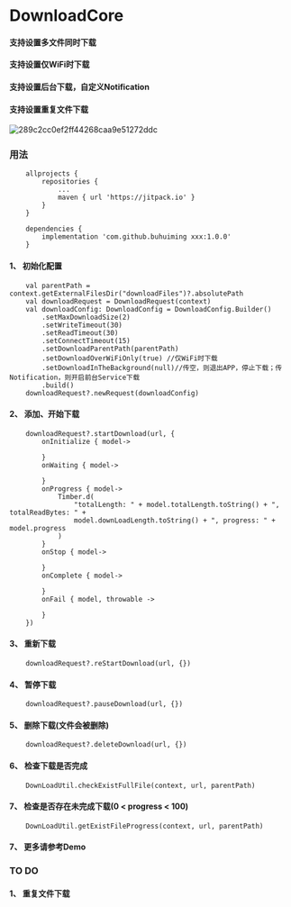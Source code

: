 # DownloadCore

#### 支持设置多文件同时下载
#### 支持设置仅WiFi时下载
#### 支持设置后台下载，自定义Notification
#### 支持设置重复文件下载

![289c2cc0ef2ff44268caa9e51272ddc](https://user-images.githubusercontent.com/30099293/197741444-284952fd-2247-4458-81c0-e6122916edde.jpg)


### 用法

        allprojects {
            repositories {
                ...
                maven { url 'https://jitpack.io' }
            }
        }

        dependencies {
            implementation 'com.github.buhuiming xxx:1.0.0'
        }

#### 1、 初始化配置
        val parentPath = context.getExternalFilesDir("downloadFiles")?.absolutePath
        val downloadRequest = DownloadRequest(context)
        val downloadConfig: DownloadConfig = DownloadConfig.Builder()
            .setMaxDownloadSize(2)
            .setWriteTimeout(30)
            .setReadTimeout(30)
            .setConnectTimeout(15)
            .setDownloadParentPath(parentPath)
            .setDownloadOverWiFiOnly(true) //仅WiFi时下载
            .setDownloadInTheBackground(null)//传空，则退出APP，停止下载；传Notification，则开启前台Service下载
            .build()
        downloadRequest?.newRequest(downloadConfig)

#### 2、 添加、开始下载
        downloadRequest?.startDownload(url, { 
            onInitialize { model->
            
            }
            onWaiting { model->
            
            }
            onProgress { model->
                Timber.d(
                    "totalLength: " + model.totalLength.toString() + ", totalReadBytes: " +
                    model.downLoadLength.toString() + ", progress: " + model.progress
                )
            }
            onStop { model->

            }
            onComplete { model->

            }
            onFail { model, throwable ->
            
            }
        })
         
#### 3、 重新下载
        downloadRequest?.reStartDownload(url, {})
         
#### 4、 暂停下载
        downloadRequest?.pauseDownload(url, {})
         
#### 5、 删除下载(文件会被删除)
        downloadRequest?.deleteDownload(url, {})

#### 6、 检查下载是否完成
        DownLoadUtil.checkExistFullFile(context, url, parentPath)

#### 7、 检查是否存在未完成下载(0 < progress < 100)
        DownLoadUtil.getExistFileProgress(context, url, parentPath)

#### 7、 更多请参考Demo

### TO DO

#### 1、 重复文件下载
